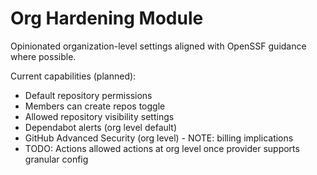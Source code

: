 # Org Hardening Module

Opinionated organization-level settings aligned with OpenSSF guidance where possible.

Current capabilities (planned):
* Default repository permissions
* Members can create repos toggle
* Allowed repository visibility settings
* Dependabot alerts (org level default)
* GitHub Advanced Security (org level) - NOTE: billing implications
* TODO: Actions allowed actions at org level once provider supports granular config
